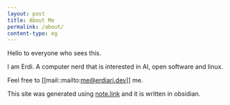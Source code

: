 ```yaml
---
layout: post
title: About Me
permalink: /about/
content-type: eg
---
```


Hello to everyone who sees this.

I am Erdi. A computer nerd that is interested in AI, open software and linux.

Feel free to [[mail::mailto:me@erdiari.dev]] me.

This site was generated using [note.link](https://github.com/Maxence-L/notenote.link) and it is written in obsidian.